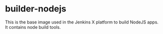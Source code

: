 # builder-nodejs

This is the base image used in the Jenkins X platform to build NodeJS apps.  It contains node build tools.